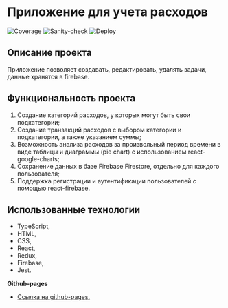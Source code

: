 # Приложение для учета расходов

![Coverage](https://github.com/Stern-Ritter/cost-accounting-app/actions/workflows/coverage.yml/badge.svg)
![Sanity-check](https://github.com/Stern-Ritter/cost-accounting-app/actions/workflows/sanity-check.yml/badge.svg)
![Deploy](https://github.com/Stern-Ritter/cost-accounting-app/actions/workflows/deploy.yml/badge.svg)

## Описание проекта

Приложение позволяет создавать, редактировать, удалять задачи, данные хранятся в firebase.

## Функциональность проекта

1. Создание категорий расходов, у которых могут быть свои подкатегории;
2. Создание транзакций расходов с выбором категории и подкатегории, а также указанием суммы;
3. Возможность анализа расходов за произвольный период времени в виде таблицы и диаграммы (pie chart) c использованием react-google-charts;
4. Сохранение данных в базе Firebase Firestore, отдельно для каждого пользователя;
5. Поддержка регистрации и аутентификации пользователей с помощью react-firebase.

## Использованные технологии

- TypeScript,
- HTML,
- CSS,
- React,
- Redux,
- Firebase,
- Jest.

**Github-pages**

- [Ссылка на github-pages.](https://stern-ritter.github.io/cost-accounting-app/)
